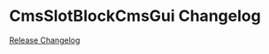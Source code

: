 # CmsSlotBlockCmsGui Changelog

[Release Changelog](https://github.com/spryker/cms-slot-block-cms-gui/releases)
